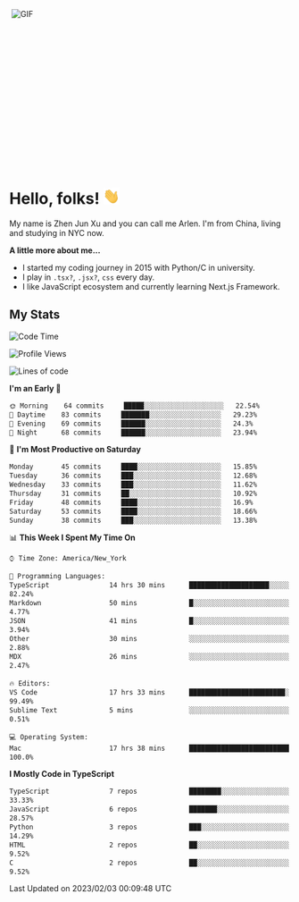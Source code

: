 <img align="right" alt="GIF" src="https://media.giphy.com/media/xUA7bdpLxQhsSQdyog/giphy.gif" width="500" height="320" />

# Hello, folks! <img src="https://raw.githubusercontent.com/arlenxuzj/arlenxuzj/master/assets/wave.gif" width="30px">

My name is Zhen Jun Xu and you can call me Arlen. I'm from China, living and studying in NYC now.

**A little more about me...**

 - I started my coding journey in 2015 with Python/C in university.
 - I play in `.tsx?`, `.jsx?`, `css` every day.
 - I like JavaScript ecosystem and currently learning Next.js Framework.

## My Stats

<!--START_SECTION:waka-->
![Code Time](http://img.shields.io/badge/Code%20Time-3%2C021%20hrs%2011%20mins-blue)

![Profile Views](http://img.shields.io/badge/Profile%20Views-4-blue)

![Lines of code](https://img.shields.io/badge/From%20Hello%20World%20I%27ve%20Written-323%20Thousand%20lines%20of%20code-blue)

**I'm an Early 🐤** 

```text
🌞 Morning    64 commits     █████░░░░░░░░░░░░░░░░░░░░   22.54% 
🌆 Daytime    83 commits     ███████░░░░░░░░░░░░░░░░░░   29.23% 
🌃 Evening    69 commits     ██████░░░░░░░░░░░░░░░░░░░   24.3% 
🌙 Night      68 commits     ██████░░░░░░░░░░░░░░░░░░░   23.94%

```
📅 **I'm Most Productive on Saturday** 

```text
Monday       45 commits     ████░░░░░░░░░░░░░░░░░░░░░   15.85% 
Tuesday      36 commits     ███░░░░░░░░░░░░░░░░░░░░░░   12.68% 
Wednesday    33 commits     ███░░░░░░░░░░░░░░░░░░░░░░   11.62% 
Thursday     31 commits     ██░░░░░░░░░░░░░░░░░░░░░░░   10.92% 
Friday       48 commits     ████░░░░░░░░░░░░░░░░░░░░░   16.9% 
Saturday     53 commits     ████░░░░░░░░░░░░░░░░░░░░░   18.66% 
Sunday       38 commits     ███░░░░░░░░░░░░░░░░░░░░░░   13.38%

```


📊 **This Week I Spent My Time On** 

```text
⌚︎ Time Zone: America/New_York

💬 Programming Languages: 
TypeScript               14 hrs 30 mins      ████████████████████░░░░░   82.24% 
Markdown                 50 mins             █░░░░░░░░░░░░░░░░░░░░░░░░   4.77% 
JSON                     41 mins             █░░░░░░░░░░░░░░░░░░░░░░░░   3.94% 
Other                    30 mins             ░░░░░░░░░░░░░░░░░░░░░░░░░   2.88% 
MDX                      26 mins             ░░░░░░░░░░░░░░░░░░░░░░░░░   2.47%

🔥 Editors: 
VS Code                  17 hrs 33 mins      ████████████████████████░   99.49% 
Sublime Text             5 mins              ░░░░░░░░░░░░░░░░░░░░░░░░░   0.51%

💻 Operating System: 
Mac                      17 hrs 38 mins      █████████████████████████   100.0%

```

**I Mostly Code in TypeScript** 

```text
TypeScript               7 repos             ████████░░░░░░░░░░░░░░░░░   33.33% 
JavaScript               6 repos             ███████░░░░░░░░░░░░░░░░░░   28.57% 
Python                   3 repos             ███░░░░░░░░░░░░░░░░░░░░░░   14.29% 
HTML                     2 repos             ██░░░░░░░░░░░░░░░░░░░░░░░   9.52% 
C                        2 repos             ██░░░░░░░░░░░░░░░░░░░░░░░   9.52%

```



 Last Updated on 2023/02/03 00:09:48 UTC
<!--END_SECTION:waka-->
